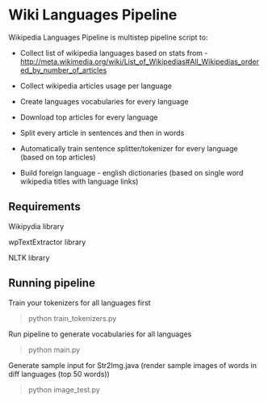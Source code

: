 Wiki Languages Pipeline
============================

Wikipedia Languages Pipeline is multistep pipeline script to:

* Collect list of wikipedia languages
based on stats from - http://meta.wikimedia.org/wiki/List_of_Wikipedias#All_Wikipedias_ordered_by_number_of_articles

* Collect wikipedia articles usage per language

* Create languages vocabularies for every language

* Download top articles for every language

* Split every article in sentences and then in words 

* Automatically train sentence splitter/tokenizer for every language (based on top articles)

* Build foreign language - english dictionaries (based on single word wikipedia titles with language links)

Requirements
------------

Wikipydia library

wpTextExtractor library

NLTK library


Running pipeline
----------------

Train your tokenizers for all languages first
> python train_tokenizers.py

Run pipeline to generate vocabularies for all languages

> python main.py
	
Generate sample input for Str2Img.java (render sample images of words in diff languages (top 50 words))
> python image_test.py